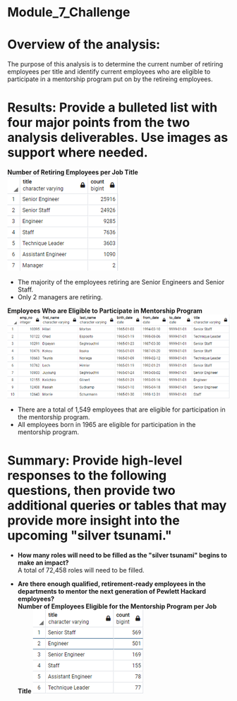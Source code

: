 # Module_7_Challenge

# Overview of the analysis: 
 The purpose of this analysis is to determine the current number of retiring employees per title and identify current employees who are eligible to participate in a mentorship program put on by the retireing employees. 
 
# Results: Provide a bulleted list with four major points from the two analysis deliverables. Use images as support where needed.

**Number of Retiring Employees per Job Title**                                                                                                 
![This is an image](https://github.com/nsmeltz/Module_7_Challenge/blob/63fca998e56084fa2dbcb3ba1d701a1ffc5c3839/Data/retiring_titles.png)

  - The majority of the employees retiring are Senior Engineers and Senior Staff.
  - Only 2 managers are retiring. 

**Employees Who are Eligible to Participate in Mentorship Program**                                                               
![Mentorship Program](https://github.com/nsmeltz/Module_7_Challenge/blob/63fca998e56084fa2dbcb3ba1d701a1ffc5c3839/Data/mentorship_eligibilty.png)

  - There are a total of 1,549 employees that are eligible for participation in the mentorship program.
  - All employees born in 1965 are eligible for participation in the mentorship program.
  
# Summary: Provide high-level responses to the following questions, then provide two additional queries or tables that may provide more insight into the upcoming "silver tsunami."
  - **How many roles will need to be filled as the "silver tsunami" begins to make an impact?**                                                           
    A total of 72,458 roles will need to be filled.
    
  - **Are there enough qualified, retirement-ready employees in the departments to mentor the next generation of Pewlett Hackard employees?**                           
**Number of Employees Eligible for the Mentorship Program per Job Title**                                                                                                           ![Mentorship Numbers](https://github.com/nsmeltz/Module_7_Challenge/blob/871c641ebd0889750d5f71c05cffd849a6fb9734/Data/mentorship_titles.png)  

